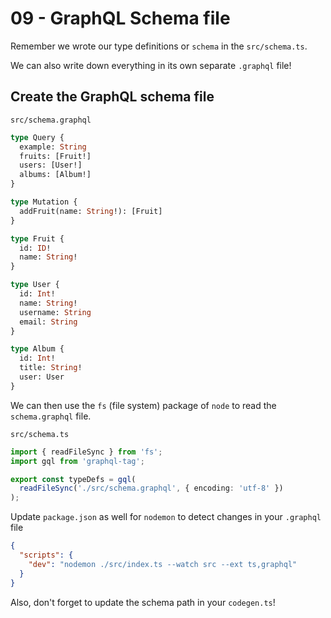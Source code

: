 # 09 - GraphQL Schema file

Remember we wrote our type definitions or `schema` in the `src/schema.ts`.

We can also write down everything in its own separate `.graphql` file!

## Create the GraphQL schema file

`src/schema.graphql`

```graphql
type Query {
  example: String
  fruits: [Fruit!]
  users: [User!]
  albums: [Album!]
}

type Mutation {
  addFruit(name: String!): [Fruit]
}

type Fruit {
  id: ID!
  name: String!
}

type User {
  id: Int!
  name: String!
  username: String
  email: String
}

type Album {
  id: Int!
  title: String!
  user: User
}
```

We can then use the `fs` (file system) package of `node` to read the `schema.graphql` file.

`src/schema.ts`

```ts
import { readFileSync } from 'fs';
import gql from 'graphql-tag';

export const typeDefs = gql(
  readFileSync('./src/schema.graphql', { encoding: 'utf-8' })
);
```

Update `package.json` as well for `nodemon` to detect changes in your `.graphql` file

```json
{
  "scripts": {
    "dev": "nodemon ./src/index.ts --watch src --ext ts,graphql"
  }
}
```

Also, don't forget to update the schema path in your `codegen.ts`!
